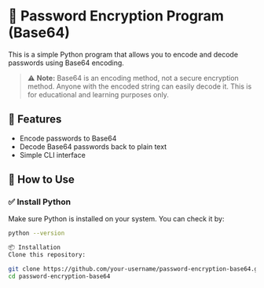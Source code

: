 # 🔐 Password Encryption Program (Base64)

This is a simple Python program that allows you to encode and decode passwords using Base64 encoding.

> ⚠️ **Note:** Base64 is an encoding method, not a secure encryption method. Anyone with the encoded string can easily decode it. This is for educational and learning purposes only.

## 🚀 Features
- Encode passwords to Base64
- Decode Base64 passwords back to plain text
- Simple CLI interface

## 🧠 How to Use

### ✅ Install Python
Make sure Python is installed on your system. You can check it by:
```bash
python --version

📦 Installation
Clone this repository:

git clone https://github.com/your-username/password-encryption-base64.git
cd password-encryption-base64

